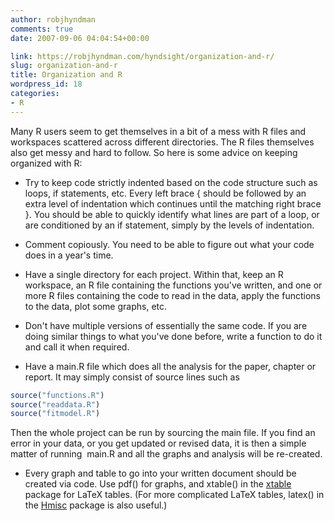 ```yaml
---
author: robjhyndman
comments: true
date: 2007-09-06 04:04:54+00:00

link: https://robjhyndman.com/hyndsight/organization-and-r/
slug: organization-and-r
title: Organization and R
wordpress_id: 18
categories:
- R
---
```


Many R users seem to get themselves in a bit of a mess with R files and workspaces scattered across different directories. The R files themselves also get messy and hard to follow. So here is some advice on keeping organized with R:





  * Try to keep code strictly indented based on the code structure such as loops, if statements, etc. Every left brace { should be followed by an extra level of indentation which continues until the matching right brace }. You should be able to quickly identify what lines are part of a loop, or are conditioned by an if statement, simply by the levels of indentation.


  * Comment copiously. You need to be able to figure out what your code does in a year's time.


  * Have a single directory for each project. Within that, keep an R workspace, an R file containing the functions you've written, and one or more R files containing the code to read in the data, apply the functions to the data, plot some graphs, etc.


  * Don't have multiple versions of essentially the same code. If you are doing similar things to what you've done before, write a function to do it and call it when required.


  * Have a main.R file which does all the analysis for the paper, chapter or report. It may simply consist of source lines such as

  ```r
  source("functions.R")
  source("readdata.R")
  source("fitmodel.R")
  ```

Then the whole project can be run by sourcing the main file. If you find an error in your data, or you get updated or revised data, it is then a simple matter of running   main.R and all the graphs and analysis will be re-created.



	
  * Every graph and table to go into your written document should be created via code. Use pdf() for graphs, and xtable() in the [xtable ](http://cran.r-project.org/web/packages/xtable/) package for LaTeX tables. (For more complicated LaTeX tables, latex() in the [Hmisc](http://cran.r-project.org/web/packages/Hmisc) package is also useful.)


